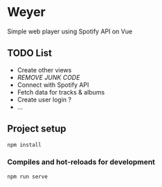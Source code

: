 # Weyer

Simple web player using Spotify API on Vue

## TODO List
* Create other views
* _REMOVE JUNK CODE_
* Connect with Spotify API
* Fetch data for tracks & albums
* Create user login ?
* ...

## Project setup
```
npm install
```

### Compiles and hot-reloads for development
```
npm run serve
```